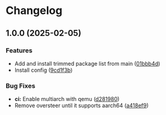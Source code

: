 # Changelog

## 1.0.0 (2025-02-05)


### Features

* Add and install trimmed package list from main ([01bbb4d](https://github.com/ublue-os/asahi/commit/01bbb4d2ea245dbd526d7aa6ea60b06248fe393d))
* Install config ([9cd1f3b](https://github.com/ublue-os/asahi/commit/9cd1f3bd31319ce70d69905691d34fa629dfb0a5))


### Bug Fixes

* **ci:** Enable multiarch with qemu ([d281980](https://github.com/ublue-os/asahi/commit/d2819809043dc0b43ec59b27cb4e069b4d289ecb))
* Remove oversteer until it supports aarch64 ([a418ef9](https://github.com/ublue-os/asahi/commit/a418ef97a7984d9dd5f2b4654c645f55ce8d5ba0))
